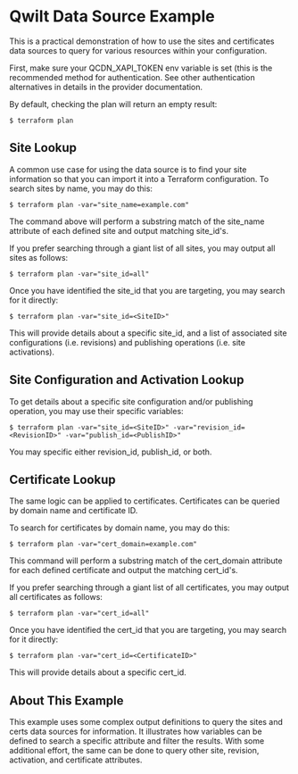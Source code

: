 # Qwilt Data Source Example

This is a practical demonstration of how to use the sites and certificates data sources to query for various resources within your configuration.

First, make sure your QCDN_XAPI_TOKEN env variable is set (this is the recommended method for authentication.
See other authentication alternatives in details in the provider documentation.

By default, checking the plan will return an empty result:
```
$ terraform plan
```

## Site Lookup

A common use case for using the data source is to find your site information so that you can import it into a Terraform configuration.  To search sites by name, you may do this:
```
$ terraform plan -var="site_name=example.com"
```
The command above will perform a substring match of the site_name attribute of each defined site and output matching site_id's.

If you prefer searching through a giant list of all sites, you may output all sites as follows:
```
$ terraform plan -var="site_id=all"
```

Once you have identified the site_id that you are targeting, you may search for it directly:
```
$ terraform plan -var="site_id=<SiteID>"
```
This will provide details about a specific site_id, and a list of associated site configurations (i.e. revisions) and publishing operations (i.e. site activations).

## Site Configuration and Activation Lookup

To get details about a specific site configuration and/or publishing operation, you may use their specific variables:
```
$ terraform plan -var="site_id=<SiteID>" -var="revision_id=<RevisionID>" -var="publish_id=<PublishID>"
```
You may specific either revision_id, publish_id, or both.

## Certificate Lookup

The same logic can be applied to certificates.  Certificates can be queried by domain name and certificate ID.

To search for certificates by domain name, you may do this:
```
$ terraform plan -var="cert_domain=example.com"
```
This command will perform a substring match of the cert_domain attribute for each defined certificate and output the matching cert_id's.

If you prefer searching through a giant list of all certificates, you may output all certificates as follows:
```
$ terraform plan -var="cert_id=all"
```

Once you have identified the cert_id that you are targeting, you may search for it directly:
```
$ terraform plan -var="cert_id=<CertificateID>"
```
This will provide details about a specific cert_id.

## About This Example

This example uses some complex output definitions to query the sites and certs data sources for information.  It illustrates how variables can be defined to search a specific attribute and filter the results.  With some additional effort, the same can be done to query other site, revision, activation, and certificate attributes.